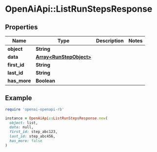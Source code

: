 # OpenAiApi::ListRunStepsResponse

## Properties

| Name | Type | Description | Notes |
| ---- | ---- | ----------- | ----- |
| **object** | **String** |  |  |
| **data** | [**Array&lt;RunStepObject&gt;**](RunStepObject.md) |  |  |
| **first_id** | **String** |  |  |
| **last_id** | **String** |  |  |
| **has_more** | **Boolean** |  |  |

## Example

```ruby
require 'openai-openapi-rb'

instance = OpenAiApi::ListRunStepsResponse.new(
  object: list,
  data: null,
  first_id: step_abc123,
  last_id: step_abc456,
  has_more: false
)
```

